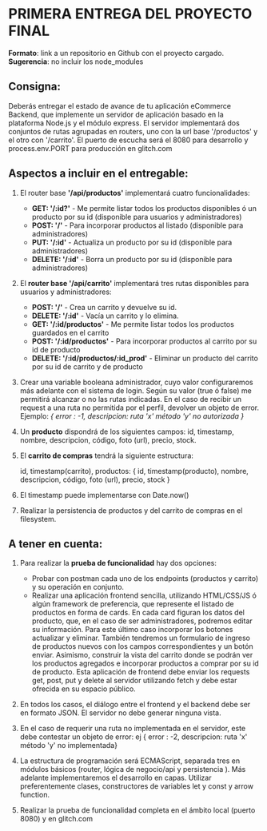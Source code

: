 # PRIMERA ENTREGA DEL PROYECTO FINAL

**Formato**: link a un repositorio en Github con el proyecto cargado.  
**Sugerencia**: no incluir los node_modules

## Consigna:
Deberás entregar el estado de avance de tu aplicación eCommerce Backend, que
implemente un servidor de aplicación basado en la plataforma Node.js y el módulo express. El
servidor implementará dos conjuntos de rutas agrupadas en routers, uno con la url base
'/productos' y el otro con '/carrito'. El puerto de escucha será el 8080 para desarrollo y
process.env.PORT para producción en glitch.com

## Aspectos a incluir en el entregable:

1. El router base **'/api/productos'** implementará cuatro funcionalidades:
    * **GET: '/:id?'** - Me permite listar todos los productos disponibles ó un producto por su id (disponible para usuarios y administradores)
    * **POST: '/'** - Para incorporar productos al listado (disponible para administradores)
    * **PUT: '/:id'** - Actualiza un producto por su id (disponible para administradores)
    * **DELETE: '/:id'** - Borra un producto por su id (disponible para administradores)

2. El **router base '/api/carrito'** implementará tres rutas disponibles para usuarios y administradores:
    * **POST: '/'** - Crea un carrito y devuelve su id.
    * **DELETE: '/:id'** - Vacía un carrito y lo elimina.
    * **GET: '/:id/productos'** - Me permite listar todos los productos guardados en el carrito
    * **POST: '/:id/productos'** - Para incorporar productos al carrito por su id de producto
    * **DELETE: '/:id/productos/:id_prod'** - Eliminar un producto del carrito por su id de carrito y de producto

3. Crear una variable booleana administrador, cuyo valor configuraremos más adelante con el sistema
de login. Según su valor (true ó false) me permitirá alcanzar o no las rutas indicadas. En el caso de
recibir un request a una ruta no permitida por el perfil, devolver un objeto de error. Ejemplo: *{ error :
-1, descripcion: ruta 'x' método 'y' no autorizada }*

4. Un **producto** dispondrá de los siguientes campos: id, timestamp, nombre, descripcion, código,
foto (url), precio, stock.

5. El **carrito de compras** tendrá la siguiente estructura:

    id, timestamp(carrito), productos: { id, timestamp(producto), nombre, descripcion, código, foto (url), precio, stock }

6. El timestamp puede implementarse con Date.now()

7. Realizar la persistencia de productos y del carrito de compras en el filesystem.

## A tener en cuenta:

1. Para realizar la **prueba de funcionalidad** hay dos opciones:
    * Probar con postman cada uno de los endpoints (productos y carrito) y su operación en conjunto.
    * Realizar una aplicación frontend sencilla, utilizando HTML/CSS/JS ó algún framework de preferencia, que represente el listado de productos en forma de cards. En cada card figuran los datos del producto, que, en el caso de ser administradores, podremos editar su información. Para este último caso incorporar los botones actualizar y eliminar. También tendremos un formulario de ingreso de productos nuevos con los campos correspondientes y un botón enviar. Asimismo, construir la vista del carrito donde se podrán ver los productos agregados e incorporar productos a comprar por su id de producto. Esta aplicación de frontend debe enviar los requests get, post, put y delete al servidor utilizando fetch y debe estar ofrecida en su espacio público.

2. En todos los casos, el diálogo entre el frontend y el backend debe ser en formato JSON. El servidor no debe generar ninguna vista.

3. En el caso de requerir una ruta no implementada en el servidor, este debe contestar un objeto de error: ej { error : -2, descripcion: ruta 'x' método 'y' no implementada}

4. La estructura de programación será ECMAScript, separada tres en módulos básicos (router, lógica de negocio/api y persistencia ). Más adelante implementaremos el desarrollo en capas. Utilizar preferentemente clases, constructores de variables let y const y arrow function.

5. Realizar la prueba de funcionalidad completa en el ámbito local (puerto 8080) y en glitch.com
